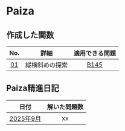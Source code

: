 # Paiza

## 作成した関数
|No.|詳細|適用できる問題|
|:--:|:--:|:--:|
|[01](function/01.py)|縦横斜めの探索|[B145](https://paiza.jp/career/challenges/721/page/result)|

## Paiza精進日記
|日付|解いた問題数|
|:--:|:--:|
|[2025年9月](https://github.com/kaneda05/paiza/blob/main/README/25y09m.md)|xx|